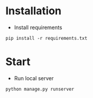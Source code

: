 # Installation

- Install requirements
```
pip install -r requirements.txt
```

# Start

- Run local server
```
python manage.py runserver
```

